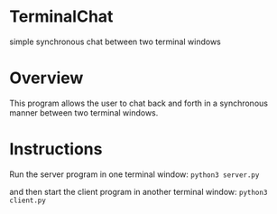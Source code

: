 # TerminalChat
simple synchronous chat between two terminal windows

# Overview
This program allows the user to chat back and forth in a synchronous manner between two
terminal windows. 

# Instructions
Run the server program in one terminal window:
`python3 server.py`

and then start the client program in another terminal window:
`python3 client.py`
